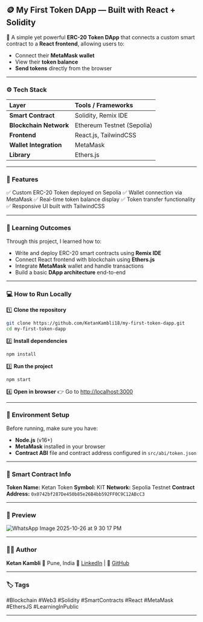 
## 🪙 My First Token DApp — Built with React + Solidity

🚀 A simple yet powerful **ERC-20 Token DApp** that connects a custom smart contract to a **React frontend**, allowing users to:

* Connect their **MetaMask wallet**
* View their **token balance**
* **Send tokens** directly from the browser

---

### ⚙️ Tech Stack

| Layer                  | Tools / Frameworks         |
| :--------------------- | :------------------------- |
| **Smart Contract**     | Solidity, Remix IDE        |
| **Blockchain Network** | Ethereum Testnet (Sepolia) |
| **Frontend**           | React.js, TailwindCSS      |
| **Wallet Integration** | MetaMask                   |
| **Library**            | Ethers.js                  |

---

### 🧩 Features

✅ Custom ERC-20 Token deployed on Sepolia
✅ Wallet connection via MetaMask
✅ Real-time token balance display
✅ Token transfer functionality
✅ Responsive UI built with TailwindCSS

---

### 🧠 Learning Outcomes

Through this project, I learned how to:

* Write and deploy ERC-20 smart contracts using **Remix IDE**
* Connect React frontend with blockchain using **Ethers.js**
* Integrate **MetaMask** wallet and handle transactions
* Build a basic **DApp architecture** end-to-end

---

### 💻 How to Run Locally

1️⃣ **Clone the repository**

```bash
git clone https://github.com/KetanKambli18/my-first-token-dapp.git
cd my-first-token-dapp
```

2️⃣ **Install dependencies**

```bash
npm install
```

3️⃣ **Run the project**

```bash
npm start
```

4️⃣ **Open in browser**
👉 Go to [http://localhost:3000](http://localhost:3000)

---

### 🧾 Environment Setup

Before running, make sure you have:

* **Node.js** (v16+)
* **MetaMask** installed in your browser
* **Contract ABI** file and contract address configured in `src/abi/token.json`

---

### 🔗 Smart Contract Info

**Token Name:** Ketan Token
**Symbol:** KIT
**Network:** Sepolia Testnet
**Contract Address:** `0x0742bf287De450b85e26B4bb592FF0C9C12ABcC3`


---

### 📸 Preview
![WhatsApp Image 2025-10-26 at 9 30 17 PM](https://github.com/user-attachments/assets/0e5a097f-ebf2-4358-84ce-27bfb565630e)



---

### 🧑‍💻 Author

**Ketan Kambli**
📍 Pune, India
💼 [LinkedIn](https://linkedin.com/in/ketan-kambli-77496b266/) | 🧠 [GitHub](https://github.com/KetanKambli18)

---

### 🏷️ Tags

#Blockchain #Web3 #Solidity #SmartContracts #React #MetaMask #EthersJS #LearningInPublic

---
